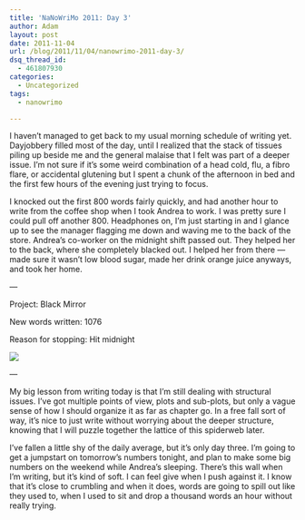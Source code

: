 ```yaml
---
title: 'NaNoWriMo 2011: Day 3'
author: Adam
layout: post
date: 2011-11-04
url: /blog/2011/11/04/nanowrimo-2011-day-3/
dsq_thread_id:
  - 461807930
categories:
  - Uncategorized
tags:
  - nanowrimo

---
```

I haven&#8217;t managed to get back to my usual morning schedule of writing yet. Dayjobbery filled most of the day, until I realized that the stack of tissues piling up beside me and the general malaise that I felt was part of a deeper issue. I&#8217;m not sure if it&#8217;s some weird combination of a head cold, flu, a fibro flare, or accidental glutening but I spent a chunk of the afternoon in bed and the first few hours of the evening just trying to focus.

I knocked out the first 800 words fairly quickly, and had another hour to write from the coffee shop when I took Andrea to work. I was pretty sure I could pull off another 800. Headphones on, I&#8217;m just starting in and I glance up to see the manager flagging me down and waving me to the back of the store. Andrea&#8217;s co-worker on the midnight shift passed out. They helped her to the back, where she completely blacked out. I helped her from there &#8212; made sure it wasn&#8217;t low blood sugar, made her drink orange juice anyways, and took her home.

&#8212;

Project: Black Mirror

New words written: 1076

Reason for stopping: Hit midnight

![](1)

&#8212;

My big lesson from writing today is that I&#8217;m still dealing with structural issues. I&#8217;ve got multiple points of view, plots and sub-plots, but only a vague sense of how I should organize it as far as chapter go. In a free fall sort of way, it&#8217;s nice to just write without worrying about the deeper structure, knowing that I will puzzle together the lattice of this spiderweb later.

I&#8217;ve fallen a little shy of the daily average, but it&#8217;s only day three. I&#8217;m going to get a jumpstart on tomorrow&#8217;s numbers tonight, and plan to make some big numbers on the weekend while Andrea&#8217;s sleeping. There&#8217;s this wall when I&#8217;m writing, but it&#8217;s kind of soft. I can feel give when I push against it. I know that it&#8217;s close to crumbling and when it does, words are going to spill out like they used to, when I used to sit and drop a thousand words an hour without really trying.

 [1]: http://picometer.writertopia.com/words=4449&target=50000
